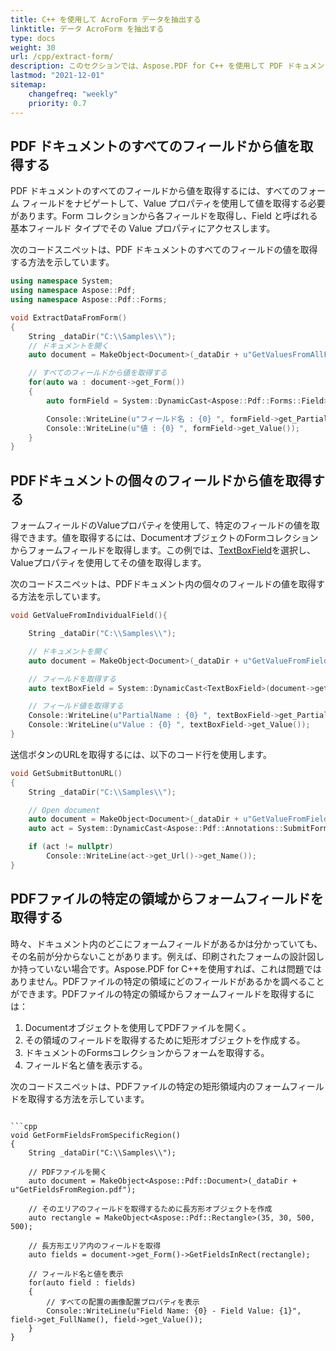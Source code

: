 ```yaml
---
title: C++ を使用して AcroForm データを抽出する
linktitle: データ AcroForm を抽出する
type: docs
weight: 30
url: /cpp/extract-form/
description: このセクションでは、Aspose.PDF for C++ を使用して PDF ドキュメントからフォームを抽出する方法を説明します。
lastmod: "2021-12-01"
sitemap:
    changefreq: "weekly"
    priority: 0.7
---
```


## PDF ドキュメントのすべてのフィールドから値を取得する

PDF ドキュメントのすべてのフィールドから値を取得するには、すべてのフォーム フィールドをナビゲートして、Value プロパティを使用して値を取得する必要があります。Form コレクションから各フィールドを取得し、Field と呼ばれる基本フィールド タイプでその Value プロパティにアクセスします。

次のコードスニペットは、PDF ドキュメントのすべてのフィールドの値を取得する方法を示しています。

```cpp
using namespace System;
using namespace Aspose::Pdf;
using namespace Aspose::Pdf::Forms;

void ExtractDataFromForm()
{
    String _dataDir("C:\\Samples\\");
    // ドキュメントを開く
    auto document = MakeObject<Document>(_dataDir + u"GetValuesFromAllFields.pdf");

    // すべてのフィールドから値を取得する
    for(auto wa : document->get_Form())
    {
        auto formField = System::DynamicCast<Aspose::Pdf::Forms::Field>(wa);

        Console::WriteLine(u"フィールド名 : {0} ", formField->get_PartialName());
        Console::WriteLine(u"値 : {0} ", formField->get_Value());
    }
}
```

## PDFドキュメントの個々のフィールドから値を取得する

フォームフィールドのValueプロパティを使用して、特定のフィールドの値を取得できます。値を取得するには、DocumentオブジェクトのFormコレクションからフォームフィールドを取得します。この例では、[TextBoxField](https://reference.aspose.com/pdf/cpp/class/aspose.pdf.forms.text_box_field)を選択し、Valueプロパティを使用してその値を取得します。

次のコードスニペットは、PDFドキュメント内の個々のフィールドの値を取得する方法を示しています。

```cpp
void GetValueFromIndividualField(){

    String _dataDir("C:\\Samples\\");

    // ドキュメントを開く
    auto document = MakeObject<Document>(_dataDir + u"GetValueFromField.pdf");

    // フィールドを取得する
    auto textBoxField = System::DynamicCast<TextBoxField>(document->get_Form()->idx_get(u"textbox1"));

    // フィールド値を取得する
    Console::WriteLine(u"PartialName : {0} ", textBoxField->get_PartialName());
    Console::WriteLine(u"Value : {0} ", textBoxField->get_Value());
}
```

送信ボタンのURLを取得するには、以下のコード行を使用します。

```cpp
void GetSubmitButtonURL()
{
    String _dataDir("C:\\Samples\\");

    // Open document
    auto document = MakeObject<Document>(_dataDir + u"GetValueFromField.pdf");
    auto act = System::DynamicCast<Aspose::Pdf::Annotations::SubmitFormAction>(document->get_Form()->idx_get(1)->get_OnActivated());

    if (act != nullptr)
        Console::WriteLine(act->get_Url()->get_Name());
}
```

## PDFファイルの特定の領域からフォームフィールドを取得する

時々、ドキュメント内のどこにフォームフィールドがあるかは分かっていても、その名前が分からないことがあります。例えば、印刷されたフォームの設計図しか持っていない場合です。Aspose.PDF for C++を使用すれば、これは問題ではありません。PDFファイルの特定の領域にどのフィールドがあるかを調べることができます。PDFファイルの特定の領域からフォームフィールドを取得するには：

1. Documentオブジェクトを使用してPDFファイルを開く。
1. その領域のフィールドを取得するために矩形オブジェクトを作成する。
1. ドキュメントのFormsコレクションからフォームを取得する。
1. フィールド名と値を表示する。

次のコードスニペットは、PDFファイルの特定の矩形領域内のフォームフィールドを取得する方法を示しています。
```

```cpp
void GetFormFieldsFromSpecificRegion()
{
    String _dataDir("C:\\Samples\\");

    // PDFファイルを開く
    auto document = MakeObject<Aspose::Pdf::Document>(_dataDir + u"GetFieldsFromRegion.pdf");

    // そのエリアのフィールドを取得するために長方形オブジェクトを作成
    auto rectangle = MakeObject<Aspose::Pdf::Rectangle>(35, 30, 500, 500);

    // 長方形エリア内のフィールドを取得
    auto fields = document->get_Form()->GetFieldsInRect(rectangle);

    // フィールド名と値を表示
    for(auto field : fields)
    {
        // すべての配置の画像配置プロパティを表示
        Console::WriteLine(u"Field Name: {0} - Field Value: {1}", field->get_FullName(), field->get_Value());
    }
}
```